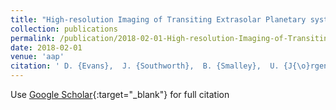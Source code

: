 ```yaml
---
title: "High-resolution Imaging of Transiting Extrasolar Planetary systems (HITEP). II. Lucky Imaging results from 2015 and 2016"
collection: publications
permalink: /publication/2018-02-01-High-resolution-Imaging-of-Transiting-Extrasolar-Planetary-systems-HITEP-II-Lucky-Imaging-results-from-2015-and-2016
date: 2018-02-01
venue: 'aap'
citation: ' D. {Evans},  J. {Southworth},  B. {Smalley},  U. {J{\o}rgensen},  M. {Dominik},  M. {Andersen},  V. {Bozza},  D. {Bramich},  M. {Burgdorf},  S. {Ciceri},  G. {D&apos;Ago},  R. {Figuera Jaimes},  S. {Gu},  T. {Hinse},  Th. {Henning},  M. {Hundertmark},  N. {Kains},  E. {Kerins},  H. {Korhonen},  R. {Kokotanekova},  M. {Kuffmeier},  P. {Longa-Pe{\~n}a},  L. {Mancini},  J. {MacKenzie},  A. {Popovas},  M. {Rabus},  S. {Rahvar},  S. {Sajadian},  C. {Snodgrass},  J. {Skottfelt},  J. {Surdej},  R. {Tronsgaard},  E. {Unda-Sanzana},  C. {von Essen},  Yi-Bo {Wang},  O. {Wertz}, &quot;High-resolution Imaging of Transiting Extrasolar Planetary systems (HITEP). II. Lucky Imaging results from 2015 and 2016.&quot; aap, 2018.'
---
```

Use [Google Scholar](https://scholar.google.com/scholar?q=High+resolution+Imaging+of+Transiting+Extrasolar+Planetary+systems+(HITEP).+II.+Lucky+Imaging+results+from+2015+and+2016){:target="_blank"} for full citation